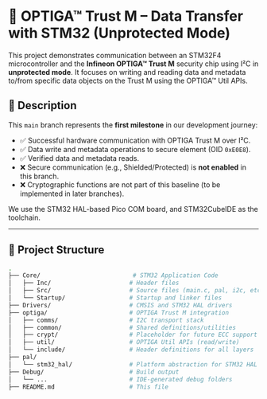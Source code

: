 # 🔐 OPTIGA™ Trust M – Data Transfer with STM32 (Unprotected Mode)

This project demonstrates communication between an STM32F4 microcontroller and the **Infineon OPTIGA™ Trust M** security chip using I²C in **unprotected mode**. It focuses on writing and reading data and metadata to/from specific data objects on the Trust M using the OPTIGA™ Util APIs.

## 🧾 Description

This `main` branch represents the **first milestone** in our development journey:

- ✅ Successful hardware communication with OPTIGA Trust M over I²C.
- ✅ Data write and metadata operations to secure element (OID `0xE0E8`).
- ✅ Verified data and metadata reads.
- ❌ Secure communication (e.g., Shielded/Protected) is **not enabled** in this branch.
- ❌ Cryptographic functions are not part of this baseline (to be implemented in later branches).

We use the STM32 HAL-based Pico COM board, and STM32CubeIDE as the toolchain.

---

## 🧱 Project Structure

```bash
.
├── Core/                          # STM32 Application Code
│   ├── Inc/                      # Header files
│   ├── Src/                      # Source files (main.c, pal, i2c, etc.)
│   └── Startup/                  # Startup and linker files
├── Drivers/                      # CMSIS and STM32 HAL drivers
├── optiga/                       # OPTIGA Trust M integration
│   ├── comms/                    # I2C transport stack
│   ├── common/                   # Shared definitions/utilities
│   ├── crypt/                    # Placeholder for future ECC support
│   ├── util/                     # OPTIGA Util APIs (read/write)
│   └── include/                  # Header definitions for all layers
├── pal/
│   └── stm32_hal/                # Platform abstraction for STM32 HAL
├── Debug/                        # Build output
│   └── ...                       # IDE-generated debug folders
├── README.md                     # This file
